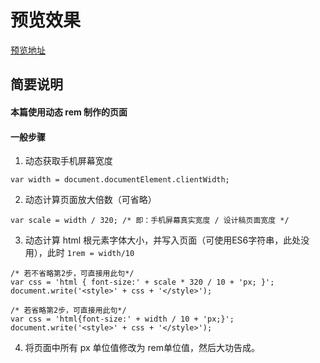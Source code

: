 # 预览效果
[预览地址](https://nathanyangcn.github.io/JD-Phone-page/index.html)

## 简要说明
#### 本篇使用动态 rem 制作的页面
#### 一般步骤
1. 动态获取手机屏幕宽度
```
var width = document.documentElement.clientWidth;
```
2. 动态计算页面放大倍数（可省略）
```
var scale = width / 320; /* 即：手机屏幕真实宽度 / 设计稿页面宽度 */
```
3. 动态计算 html 根元素字体大小，并写入页面（可使用ES6字符串，此处没用），此时 `1rem = width/10`
```
/* 若不省略第2步，可直接用此句*/
var css = 'html { font-size:' + scale * 320 / 10 + 'px; }';
document.write('<style>' + css + '</style>');

/* 若省略第2步，可直接用此句*/
var css = 'html{font-size:' + width / 10 + 'px;}';
document.write('<style>' + css + '</style>');
```
4. 将页面中所有 px 单位值修改为 rem单位值，然后大功告成。